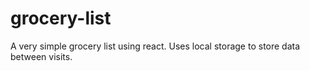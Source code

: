 # grocery-list
A very simple grocery list using react. Uses local storage to store data between visits.
